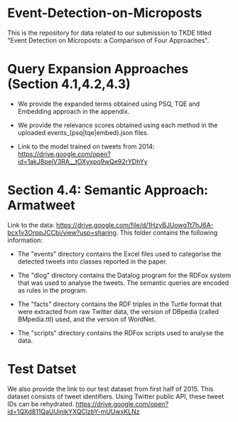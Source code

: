 # Event-Detection-on-Microposts
This is the repository for data related to our submission to TKDE titled "Event Detection on Microposts: a Comparison of Four Approaches".

# Query Expansion Approaches (Section 4.1,4.2,4.3)

- We provide the expanded terms obtained using PSQ, TQE and Embedding approach in the appendix.

- We provide the relevance scores obtained using each method in the uploaded events_(psq|tqe|embed).json files. 

- Link to the model trained on tweets from 2014: https://drive.google.com/open?id=1akJ8pejV3RA__tOXyxpo9wQe92rYDhYy

# Section 4.4: Semantic Approach: Armatweet

Link to the data: https://drive.google.com/file/d/1HzyBJUowgTt7hJ6A-bcx1v3OrppJCCbi/view?usp=sharing. This folder contains the following information:

- The "events" directory contains the Excel files used to categorise
  the detected tweets into classes reported in the paper.

- The "dlog" directory contains the Datalog program for the RDFox
  system that was used to analyse the tweets. The semantic queries
  are encoded as rules in the program.

- The "facts" directory contains the RDF triples in the Turtle format
  that were extracted from raw Twitter data, the version of DBpedia
  (called BMpedia.ttl) used, and the version of WordNet.

- The "scripts" directory contains the RDFox scripts used to analyse
  the data.

# Test Datset

We also provide the link to our test dataset from first half of 2015. This dataset consists of tweet identifiers. Using Twitter public API, these tweet IDs can be rehydrated. https://drive.google.com/open?id=1QXd811QaUUinikYXQClzbY-mUUwxKLNz
